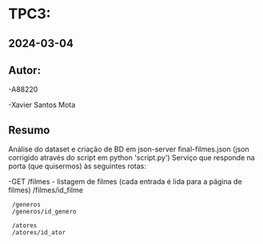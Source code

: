 # TPC3: 
## 2024-03-04

## Autor:
-A88220

-Xavier Santos Mota

## Resumo
Análise do dataset e criação de BD em json-server
final-filmes.json (json corrigido através do script em python 'script.py')
Serviço que responde na porta (que quisermos) às seguintes rotas:

-GET /filmes - listagem de filmes (cada entrada é lida para a página de filmes)
     /filmes/id_filme

     /generos
     /generos/id_genero

     /atores
     /atores/id_ator
